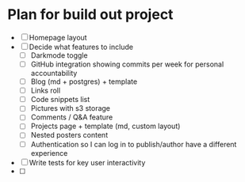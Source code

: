 # Plan for build out project

-   [ ] Homepage layout
-   [ ] Decide what features to include
    -   [ ] Darkmode toggle
    -   [ ] GitHub integration showing commits per week for personal accountability
    -   [ ] Blog (md + postgres) + template
    -   [ ] Links roll
    -   [ ] Code snippets list
    -   [ ] Pictures with s3 storage
    -   [ ] Comments / Q&A feature
    -   [ ] Projects page + template (md, custom layout)
    -   [ ] Nested posters content
    -   [ ] Authentication so I can log in to publish/author have a different experience
-   [ ] Write tests for key user interactivity
-   [ ]

